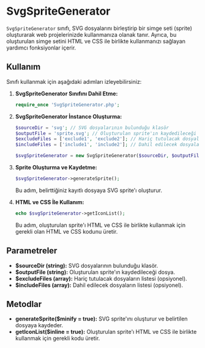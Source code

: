 # SvgSpriteGenerator

`SvgSpriteGenerator` sınıfı, SVG dosyalarını birleştirip bir simge seti (sprite) oluşturarak web projelerinizde kullanmanıza olanak tanır. Ayrıca, bu oluşturulan simge setini HTML ve CSS ile birlikte kullanmanızı sağlayan yardımcı fonksiyonlar içerir.

## Kullanım

Sınıfı kullanmak için aşağıdaki adımları izleyebilirsiniz:

1. **SvgSpriteGenerator Sınıfını Dahil Etme:**

    ```php
    require_once 'SvgSpriteGenerator.php';
    ```

2. **SvgSpriteGenerator İnstance Oluşturma:**

    ```php
    $sourceDir = 'svg'; // SVG dosyalarının bulunduğu klasör
    $outputFile = 'sprite.svg'; // Oluşturulan sprite'ın kaydedileceği dosya
    $excludeFiles = ['exclude1', 'exclude2']; // Hariç tutulacak dosyaların listesi (opsiyonel)
    $includeFiles = ['include1', 'include2']; // Dahil edilecek dosyaların listesi (opsiyonel)

    $svgSpriteGenerator = new SvgSpriteGenerator($sourceDir, $outputFile, $excludeFiles, $includeFiles);
    ```

3. **Sprite Oluşturma ve Kaydetme:**

    ```php
    $svgSpriteGenerator->generateSprite();
    ```

    Bu adım, belirttiğiniz kayıtlı dosyaya SVG sprite'ı oluşturur.

4. **HTML ve CSS İle Kullanım:**

    ```php
    echo $svgSpriteGenerator->getIconList();
    ```

    Bu adım, oluşturulan sprite'ı HTML ve CSS ile birlikte kullanmak için gerekli olan HTML ve CSS kodunu üretir.

## Parametreler

- **$sourceDir (string):** SVG dosyalarının bulunduğu klasör.
- **$outputFile (string):** Oluşturulan sprite'ın kaydedileceği dosya.
- **$excludeFiles (array):** Hariç tutulacak dosyaların listesi (opsiyonel).
- **$includeFiles (array):** Dahil edilecek dosyaların listesi (opsiyonel).

## Metodlar

- **generateSprite($minify = true):** SVG sprite'ını oluşturur ve belirtilen dosyaya kaydeder.
- **getIconList($inline = true):** Oluşturulan sprite'ı HTML ve CSS ile birlikte kullanmak için gerekli kodu üretir.

 
